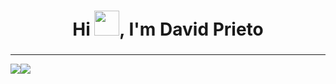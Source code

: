 <h1 align="center" font-size="100px">Hi <img src="https://media.giphy.com/media/hvRJCLFzcasrR4ia7z/giphy.gif" width="40">, I'm David Prieto</h1>
<h3 align="center"></h3>
<hr>
<img src="https://github-readme-stats.vercel.app/api/top-langs/?username=davidsprieto&theme=tokyonight"><img src="https://github-readme-stats.vercel.app/api?username=davidsprieto&theme=tokyonight">
